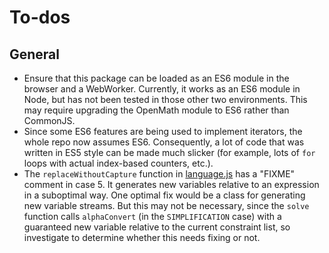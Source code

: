 
# To-dos

## General

- Ensure that this package can be loaded as an ES6 module in the browser
  and a WebWorker. Currently, it works as an ES6 module in Node, but
  has not been tested in those other two environments. This may require upgrading
  the OpenMath module to ES6 rather than CommonJS.
- Since some ES6 features are being used to implement iterators, the whole repo
  now assumes ES6.  Consequently, a lot of code that was written in ES5 style
  can be made much slicker (for example, lots of `for` loops with actual
  index-based counters, etc.).
- The `replaceWithoutCapture` function in [language.js](src/language.js) has a
  "FIXME" comment in case 5. It generates new variables relative to an
  expression in a suboptimal way. One optimal fix would be a class for
  generating new variable streams. But this may not be necessary, since the
  `solve` function calls `alphaConvert` (in the `SIMPLIFICATION` case) with a
  guaranteed new variable relative to the current constraint list, so
  investigate to determine whether this needs fixing or not.
